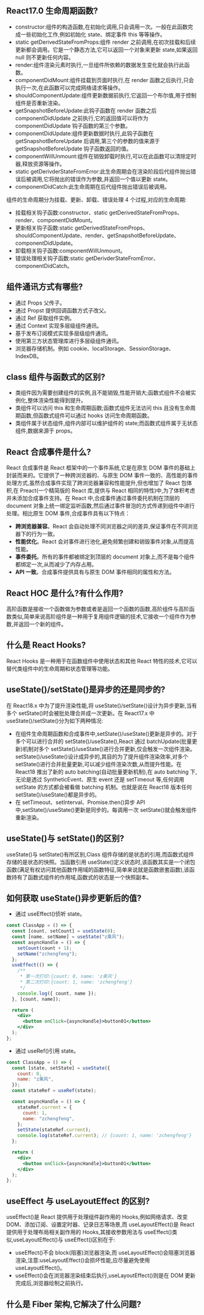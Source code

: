 ## React17.0 生命周期函数?

- constructor:组件的构造函数,在初始化调用,只会调用一次。一般在此函数完成一些初始化工作,例如初始化 state、绑定事件 this 等等操作。
- static getDerivedStateFromProps:组件 render 之前调用,在初次挂载和后续更新都会调用。它是一个静态方法,它可以返回一个对象来更新 state,如果返回 null 则不更新任何内容。
- render:组件渲染元素时执行,一旦组件所依赖的数据发生变化就会执行此函数。
- componentDidMount:组件挂载到页面时执行,在 render 函数之后执行,只会执行一次,在此函数可以完成网络请求等操作。
- shouldComponentUpdate:组件更新数据前执行,它返回一个布尔值,用于控制组件是否重新渲染。
- getSnapshotBeforeUpdate:此钩子函数在 render 函数之后 componentDidUpdate 之前执行,它的返回值可以将作为 componentDidUpdate 钩子函数的第三个参数。
- componentDidUpdate:组件更新数据时执行,此钩子函数在 getSnapshotBeforeUpdate 后调用,第三个的参数的值来源于 getSnapshotBeforeUpdate 钩子函数返回的值。
- componentWillUnmount:组件在销毁卸载时执行,可以在此函数可以清除定时器,释放资源等操作。
- static getDerivderStateFromError:此生命周期会在渲染阶段后代组件抛出错误后被调用,它将抛出的错误作为参数,并返回一个值以更新 state。
- componentDidCatch:此生命周期在后代组件抛出错误后被调用。

组件的生命周期分为挂载、更新、卸载、错误处理 4 个过程,对应的生命周期:

- 挂载相关钩子函数:constructor、static getDerivedStateFromProps、render、componentDidMount。
- 更新相关钩子函数:static getDerivedStateFromProps、shouldComponentUpdate、render、getSnapshotBeforeUpdate、componentDidUpdate。
- 卸载相关钩子函数:componentWillUnmount。
- 错误处理相关钩子函数:static getDerivderStateFromError、componentDidCatch。

## 组件通讯方式有哪些?

- 通过 Props 父传子。
- 通过 Propst 提供回调函数方式子改父。
- 通过 Ref 获取组件实例。
- 通过 Context 实现多层级组件通讯。
- 基于发布订阅模式实现多层级组件通讯。
- 使用第三方状态管理库进行多层级组件通讯。
- 浏览器存储机制。例如 cookie、localStorage、SessionStorage、IndexDB。

## class 组件与函数式的区别?

- 类组件因为需要创建组件的实例,且不能销毁,性能开销大;函数式组件不会被实例化,整体渲染性能得到提升。
- 类组件可以访问 this 和生命周期函数;函数式组件无法访问 this 且没有生命周期函数,但函数式组件可以通过 hooks 访问生命周期函数。
- 类组件属于状态组件,组件内部可以维护组件的 state;而函数式组件属于无状态组件,数据来源于 props。

## React 合成事件是什么?

React 合成事件是 React 框架中的一个事件系统,它是在原生 DOM 事件的基础上封装而来的。它提供了一种跨浏览器的、与原生 DOM 事件一致的、高性能的事件处理方式,虽然合成事件实现了跨浏览器兼容和性能提升,但也增加了 React 包体积,在 Preact(一个精简版的 React 库,提供与 React 相同的特性)中,为了体积考虑并未添加合成事件支持。在 React 中,合成事件通过事件委托机制在顶层的 document 对象上统一绑定监听函数,然后通过事件冒泡的方式传递到组件中进行处理。相比原生 DOM 事件,合成事件具有以下特点：

- **跨浏览器兼容**。React 会自动处理不同浏览器之间的差异,保证事件在不同浏览器下的行为一致。
- **性能优化**。React 会对事件进行池化,避免频繁创建和销毁事件对象,从而提高性能。
- **事件委托**。所有的事件都被绑定到顶层的 document 对象上,而不是每个组件都绑定一次,从而减少了内存占用。
- **API 一致**。合成事件提供具有与原生 DOM 事件相同的属性和方法。

## React HOC 是什么?有什么作用?

高阶函数是接收一个函数做为参数或者是返回一个函数的函数,高阶组件与高阶函数类似,简单来说高阶组件是一种用于复用组件逻辑的技术,它接收一个组件作为参数,并返回一个新的组件。

## 什么是 React Hooks?

React Hooks 是一种用于在函数组件中使用状态和其他 React 特性的技术,它可以替代类组件中的生命周期和状态管理等功能。

## useState()/setState()是异步的还是同步的?

在 React18.x 中为了提升渲染性能,将 useState()/setState()设计为异步更新,当有多个 setState()时会被批处理合并成一次更新。在 React17.x 中 useState()/setState()分为如下两种情况:

- 在组件生命周期函数和合成事件中,setState()/useState()更新是异步的。对于多个可以进行合并的 setState()/useState(),React 通过 batchUpdate(批量更新)机制对多个 setState()/useState()进行合并更新,仅会触发一次组件渲染。setState()/useState()设计成异步的,其目的为了提升组件渲染效率,对多个 setState()进行合并批量更新,可以减少组件渲染次数,从而提升性能。在 React18 推出了新的 auto batching(自动批量更新机制),在 auto batching 下,无论是透过 SyntheticEvent、原生 event 还是 setTimeout 等,任何调用 setState 的方式都会被看做 batching 机制。也就是说在 React18 版本任何 setState()/useState()都是异步的。
- 在 setTimeout、setInterval、Promise.then()异步 API 中,setState()/useState()更新是同步的。每调用一次 setState()就会触发组件重新渲染。

## useState()与 setState()的区别?

useState()与 setState()有所区别,Class 组件存储的是状态的引用,而函数式组件存储的是状态的快照。当函数引用 useState()定义状态时,该函数其实是一个闭包函数(满足有权访问其他函数作用域的函数特征,简单来说就是函数嵌套函数),该函数持有了函数式组件的作用域,函数式的状态是一个快照副本。

## 如何获取 useState()异步更新后的值?

- 通过 useEffect()侦听 state。

```jsx
const ClassApp = () => {
  const [count, setCount] = useState(0);
  const [name, setName] = useState("z乘风");
  const asyncHandle = () => {
    setCount(count + 1);
    setName("zchengfeng");
  };
  useEffect(() => {
    /**
     * 第一次打印:{count: 0, name: 'z乘风'}
     * 第二次打印:{count: 1, name: 'zchengfeng'}
     */
    console.log({ count, name });
  }, [count, name]);

  return (
    <div>
      <button onClick={asyncHandle}>button01</button>
    </div>
  );
};
```

- 通过 useRef()引用 state。

```jsx
const ClassApp = () => {
  const [state, setState] = useState({
    count: 0,
    name: "z乘风",
  });
  const stateRef = useRef(state);

  const asyncHandle = () => {
    stateRef.current = {
      count: 1,
      name: "zchengfeng",
    };
    setState(stateRef.current);
    console.log(stateRef.current); // {count: 1, name: 'zchengfeng'}
  };

  return (
    <div>
      <button onClick={asyncHandle}>button01</button>
    </div>
  );
};
```

## useEffect 与 useLayoutEffect 的区别?

useEffect()是 React 提供用于处理组件副作用的 Hooks,例如网络请求、改变 DOM、添加订阅、设置定时器、记录日志等场景,而 useLayoutEffect()是 React 提供用于处理布局相关副作用的 Hooks,其接收参数用法与 useEffect()类似,useLayoutEffect()与 useEffect()区别在于:

- useEffect()不会 block(阻塞)浏览器渲染,而 useLayoutEffect()会阻塞浏览器渲染,注意:useLayoutEffect()会损坏性能,应尽量避免使用 useLayoutEffect()。
- useEffect()会在浏览器渲染结束后执行,useLayoutEffect()则是在 DOM 更新完成后,浏览器绘制之前执行。

## 什么是 Fiber 架构,它解决了什么问题?
